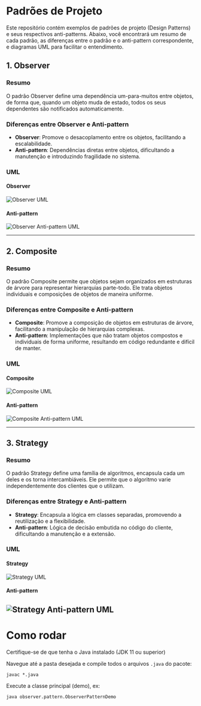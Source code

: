 # Padrões de Projeto

Este repositório contém exemplos de padrões de projeto (Design Patterns) e seus respectivos anti-patterns. Abaixo, você encontrará um resumo de cada padrão, as diferenças entre o padrão e o anti-pattern correspondente, e diagramas UML para facilitar o entendimento.


## 1. Observer

### Resumo
O padrão Observer define uma dependência um-para-muitos entre objetos, de forma que, quando um objeto muda de estado, todos os seus dependentes são notificados automaticamente.

### Diferenças entre Observer e Anti-pattern
- **Observer**: Promove o desacoplamento entre os objetos, facilitando a escalabilidade.
- **Anti-pattern**: Dependências diretas entre objetos, dificultando a manutenção e introduzindo fragilidade no sistema.

### UML
#### Observer
![Observer UML](./observer/pattern/pattern_uml.png)

#### Anti-pattern
![Observer Anti-pattern UML](./observer/antipattern/anti_pattern_uml.png)

---

## 2. Composite

### Resumo
O padrão Composite permite que objetos sejam organizados em estruturas de árvore para representar hierarquias parte-todo. Ele trata objetos individuais e composições de objetos de maneira uniforme.

### Diferenças entre Composite e Anti-pattern
- **Composite**: Promove a composição de objetos em estruturas de árvore, facilitando a manipulação de hierarquias complexas.
- **Anti-pattern**: Implementações que não tratam objetos compostos e individuais de forma uniforme, resultando em código redundante e difícil de manter.

### UML
#### Composite
![Composite UML](./composite/pattern/pattern_uml.png)

#### Anti-pattern
![Composite Anti-pattern UML](./composite/antipattern/anti_pattern_uml.png)

---

## 3. Strategy

### Resumo
O padrão Strategy define uma família de algoritmos, encapsula cada um deles e os torna intercambiáveis. Ele permite que o algoritmo varie independentemente dos clientes que o utilizam.

### Diferenças entre Strategy e Anti-pattern
- **Strategy**: Encapsula a lógica em classes separadas, promovendo a reutilização e a flexibilidade.
- **Anti-pattern**: Lógica de decisão embutida no código do cliente, dificultando a manutenção e a extensão.

### UML
#### Strategy
![Strategy UML](./strategy/pattern/pattern_uml.png)

#### Anti-pattern
![Strategy Anti-pattern UML](./strategy/antipattern/anti_pattern_uml.png)
---

# Como rodar

Certifique-se de que tenha o Java instalado (JDK 11 ou superior)

Navegue até a pasta desejada e compile todos o arquivos `.java` do pacote:
```
javac *.java
```

Execute a classe principal (demo), ex:
```
java observer.pattern.ObserverPatternDemo
```
